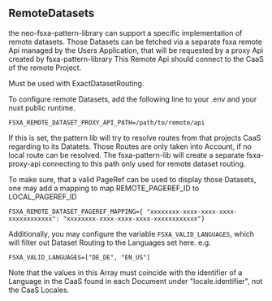 ## RemoteDatasets

the neo-fsxa-pattern-library can support a specific implementation of remote datasets.
Those Datasets can be fetched via a separate fsxa remote Api managed by the Users Application, that will be requested by a proxy Api created by fsxa-pattern-library
This Remote Api should connect to the CaaS of the remote Project.

Must be used with ExactDatasetRouting.

To configure remote Datasets, add the following line to your .env and your nuxt public runtime.

`FSXA_REMOTE_DATASET_PROXY_API_PATH=/path/to/remote/api`

If this is set, the pattern lib will try to resolve routes from that projects CaaS regarding to its Datatets. Those Routes are only taken into Account, if no local route can be resolved.
The fsxa-pattern-lib will create a separate fsxa-proxy-api connecting to this path only used for remote dataset routing.

To make sure, that a valid PageRef can be used to display those Datasets, one may add a mapping to map REMOTE_PAGEREF_ID to LOCAL_PAGEREF_ID

`FSXA_REMOTE_DATASET_PAGEREF_MAPPING={ "xxxxxxxx-xxxx-xxxx-xxxx-xxxxxxxxxxxx": "xxxxxxxx-xxxx-xxxx-xxxx-xxxxxxxxxxxx"}`

Additionally, you may configure the variable `FSXA_VALID_LANGUAGES`, which will filter out Dataset Routing to the Languages set here. e.g.

`FSXA_VALID_LANGUAGES=["DE_DE", "EN_US"]`

Note that the values in this Array must coincide with the identifier of a Language in the CaaS found in each Document under "locale.identifier", not the CaaS Locales.
